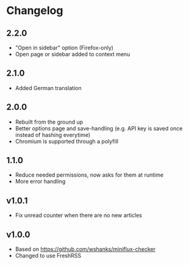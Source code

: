 Changelog
=========

## 2.2.0

* "Open in sidebar" option (Firefox-only)
* Open page or sidebar added to context menu

## 2.1.0

* Added German translation

## 2.0.0

* Rebuilt from the ground up
* Better options page and save-handling (e.g. API key is saved once instead of hashing everytime)
* Chromium is supported through a polyfill

## 1.1.0

* Reduce needed permissions, now asks for them at runtime
* More error handling

## v1.0.1

* Fix unread counter when there are no new articles

## v1.0.0

* Based on https://github.com/wshanks/miniflux-checker
* Changed to use FreshRSS